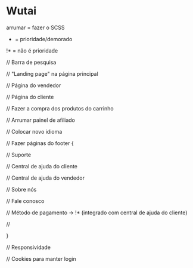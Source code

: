 # Wutai


arrumar = fazer o SCSS


* = prioridade/demorado


!* = não é prioridade


// Barra de pesquisa

// "Landing page" na página principal

// Página do vendedor

// Página do cliente

// Fazer a compra dos produtos do carrinho

// Arrumar painel de afiliado

// Colocar novo idioma

// Fazer páginas do footer {

  // Suporte

  // Central de ajuda do cliente

  // Central de ajuda do vendedor

  // Sobre nós

  // Fale conosco

  // Método de pagamento -> !* (integrado com central de ajuda do cliente)

  // 
  
}

// Responsividade

// Cookies para manter login
